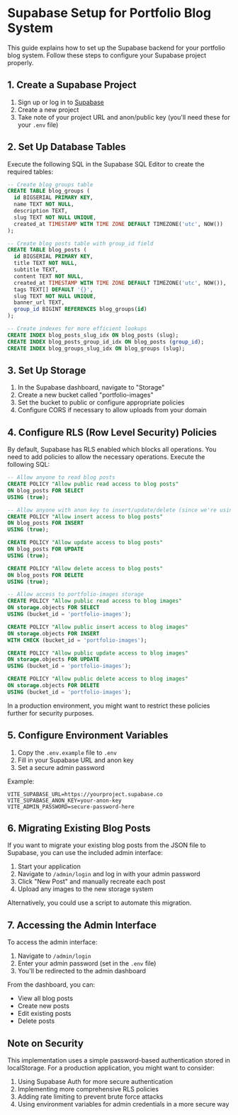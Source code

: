 # Supabase Setup for Portfolio Blog System

This guide explains how to set up the Supabase backend for your portfolio blog system. Follow these steps to configure your Supabase project properly.

## 1. Create a Supabase Project

1. Sign up or log in to [Supabase](https://supabase.com)
2. Create a new project
3. Take note of your project URL and anon/public key (you'll need these for your `.env` file)

## 2. Set Up Database Tables

Execute the following SQL in the Supabase SQL Editor to create the required tables:

```sql
-- Create blog groups table
CREATE TABLE blog_groups (
  id BIGSERIAL PRIMARY KEY,
  name TEXT NOT NULL,
  description TEXT,
  slug TEXT NOT NULL UNIQUE,
  created_at TIMESTAMP WITH TIME ZONE DEFAULT TIMEZONE('utc', NOW())
);

-- Create blog posts table with group_id field
CREATE TABLE blog_posts (
  id BIGSERIAL PRIMARY KEY,
  title TEXT NOT NULL,
  subtitle TEXT,
  content TEXT NOT NULL,
  created_at TIMESTAMP WITH TIME ZONE DEFAULT TIMEZONE('utc', NOW()),
  tags TEXT[] DEFAULT '{}',
  slug TEXT NOT NULL UNIQUE,
  banner_url TEXT,
  group_id BIGINT REFERENCES blog_groups(id)
);

-- Create indexes for more efficient lookups
CREATE INDEX blog_posts_slug_idx ON blog_posts (slug);
CREATE INDEX blog_posts_group_id_idx ON blog_posts (group_id);
CREATE INDEX blog_groups_slug_idx ON blog_groups (slug);
```

## 3. Set Up Storage

1. In the Supabase dashboard, navigate to "Storage"
2. Create a new bucket called "portfolio-images"
3. Set the bucket to public or configure appropriate policies
4. Configure CORS if necessary to allow uploads from your domain

## 4. Configure RLS (Row Level Security) Policies

By default, Supabase has RLS enabled which blocks all operations. You need to add policies to allow the necessary operations. Execute the following SQL:

```sql
-- Allow anyone to read blog posts
CREATE POLICY "Allow public read access to blog posts" 
ON blog_posts FOR SELECT 
USING (true);

-- Allow anyone with anon key to insert/update/delete (since we're using admin auth in the app)
CREATE POLICY "Allow insert access to blog posts" 
ON blog_posts FOR INSERT 
USING (true);

CREATE POLICY "Allow update access to blog posts" 
ON blog_posts FOR UPDATE 
USING (true);

CREATE POLICY "Allow delete access to blog posts" 
ON blog_posts FOR DELETE 
USING (true);

-- Allow access to portfolio-images storage
CREATE POLICY "Allow public read access to blog images"
ON storage.objects FOR SELECT
USING (bucket_id = 'portfolio-images');

CREATE POLICY "Allow public insert access to blog images"
ON storage.objects FOR INSERT
WITH CHECK (bucket_id = 'portfolio-images');

CREATE POLICY "Allow public update access to blog images"
ON storage.objects FOR UPDATE
USING (bucket_id = 'portfolio-images');

CREATE POLICY "Allow public delete access to blog images"
ON storage.objects FOR DELETE
USING (bucket_id = 'portfolio-images');
```

In a production environment, you might want to restrict these policies further for security purposes.

## 5. Configure Environment Variables

1. Copy the `.env.example` file to `.env`
2. Fill in your Supabase URL and anon key
3. Set a secure admin password

Example:

```
VITE_SUPABASE_URL=https://yourproject.supabase.co
VITE_SUPABASE_ANON_KEY=your-anon-key
VITE_ADMIN_PASSWORD=secure-password-here
```

## 6. Migrating Existing Blog Posts

If you want to migrate your existing blog posts from the JSON file to Supabase, you can use the included admin interface:

1. Start your application
2. Navigate to `/admin/login` and log in with your admin password
3. Click "New Post" and manually recreate each post
4. Upload any images to the new storage system

Alternatively, you could use a script to automate this migration.

## 7. Accessing the Admin Interface

To access the admin interface:

1. Navigate to `/admin/login`
2. Enter your admin password (set in the `.env` file)
3. You'll be redirected to the admin dashboard

From the dashboard, you can:
- View all blog posts
- Create new posts
- Edit existing posts
- Delete posts

## Note on Security

This implementation uses a simple password-based authentication stored in localStorage. For a production application, you might want to consider:

1. Using Supabase Auth for more secure authentication
2. Implementing more comprehensive RLS policies
3. Adding rate limiting to prevent brute force attacks
4. Using environment variables for admin credentials in a more secure way 